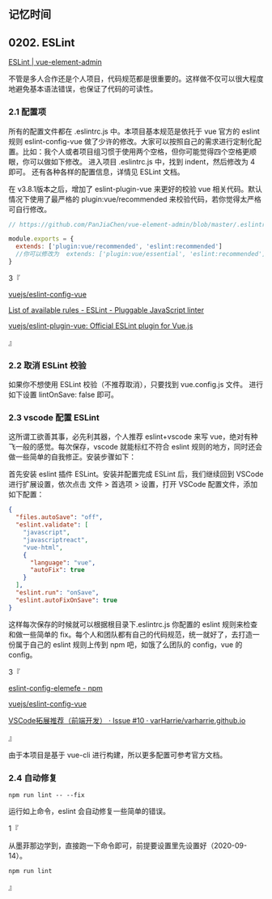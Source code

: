 ## 记忆时间

## 0202. ESLint

[ESLint | vue-element-admin](https://panjiachen.github.io/vue-element-admin-site/zh/guide/advanced/eslint.html)

不管是多人合作还是个人项目，代码规范都是很重要的。这样做不仅可以很大程度地避免基本语法错误，也保证了代码的可读性。

### 2.1 配置项

所有的配置文件都在 .eslintrc.js 中。本项目基本规范是依托于 vue 官方的 eslint 规则 eslint-config-vue 做了少许的修改。大家可以按照自己的需求进行定制化配置。比如：我个人或者项目组习惯于使用两个空格，但你可能觉得四个空格更顺眼，你可以做如下修改。 进入项目 .eslintrc.js 中，找到 indent，然后修改为 4 即可。 还有各种各样的配置信息，详情见 ESLint 文档。

在 v3.8.1版本之后，增加了 eslint-plugin-vue 来更好的校验 vue 相关代码。默认情况下使用了最严格的 plugin:vue/recommended 来校验代码，若你觉得太严格可自行修改。

```js
// https://github.com/PanJiaChen/vue-element-admin/blob/master/.eslintrc.js

module.exports = {
  extends: ['plugin:vue/recommended', 'eslint:recommended']
  //你可以修改为  extends: ['plugin:vue/essential', 'eslint:recommended']
}
```

3『

[vuejs/eslint-config-vue](https://github.com/vuejs/eslint-config-vue)

[List of available rules - ESLint - Pluggable JavaScript linter](https://eslint.org/docs/rules/)

[vuejs/eslint-plugin-vue: Official ESLint plugin for Vue.js](https://github.com/vuejs/eslint-plugin-vue)

』

### 2.2 取消 ESLint 校验

如果你不想使用 ESLint 校验（不推荐取消），只要找到 vue.config.js 文件。 进行如下设置 lintOnSave: false 即可。

### 2.3 vscode 配置 ESLint

这所谓工欲善其事，必先利其器，个人推荐 eslint+vscode 来写 vue，绝对有种飞一般的感觉。每次保存，vscode 就能标红不符合 eslint 规则的地方，同时还会做一些简单的自我修正。安装步骤如下：

首先安装 eslint 插件 ESLint。安装并配置完成 ESLint 后，我们继续回到 VSCode 进行扩展设置，依次点击 文件 > 首选项 > 设置，打开 VSCode 配置文件，添加如下配置：

```json
{
  "files.autoSave": "off",
  "eslint.validate": [
    "javascript",
    "javascriptreact",
    "vue-html",
    {
      "language": "vue",
      "autoFix": true
    }
  ],
  "eslint.run": "onSave",
  "eslint.autoFixOnSave": true
}
```

这样每次保存的时候就可以根据根目录下.eslintrc.js 你配置的 eslint 规则来检查和做一些简单的 fix。每个人和团队都有自己的代码规范，统一就好了，去打造一份属于自己的 eslint 规则上传到 npm 吧，如饿了么团队的 config，vue 的 config。

3『

[eslint-config-elemefe - npm](https://www.npmjs.com/package/eslint-config-elemefe)

[vuejs/eslint-config-vue](https://github.com/vuejs/eslint-config-vue)

[VSCode拓展推荐（前端开发） · Issue #10 · varHarrie/varharrie.github.io](https://github.com/varHarrie/varharrie.github.io/issues/10)

』

由于本项目是基于 vue-cli 进行构建，所以更多配置可参考官方文档。

### 2.4 自动修复

```
npm run lint -- --fix
```

运行如上命令，eslint 会自动修复一些简单的错误。

1『

从墨菲那边学到，直接跑一下命令即可，前提要设置里先设置好（2020-09-14）。

```
npm run lint
```

』